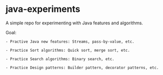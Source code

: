 # java-experiments
A simple repo for experimenting with Java features and algorithms.

Goal:

    - Practive Java new features: Streams, pass-by-value, etc.

    - Practice Sort algorithms: Quick sort, merge sort, etc.

    - Practice Search algorithms: Binary search, etc.

    - Practice Design patterns: Builder pattern, decorator patterns, etc.


